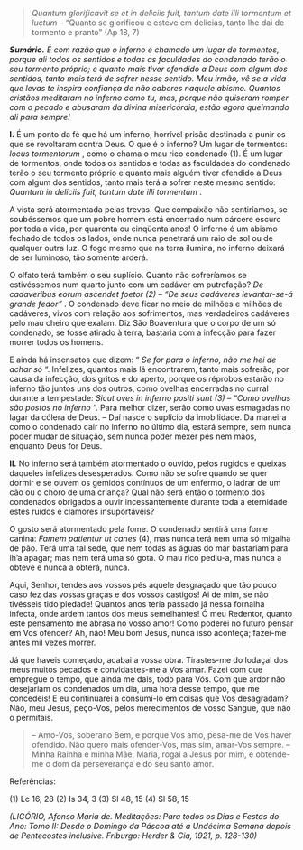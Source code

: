> *Quantum glorificavit se et in deliciis fuit, tantum date illi tormentum et luctum* – “Quanto se glorificou e esteve em delícias, tanto lhe dai de tormento e pranto” (Ap 18, 7)

***Sumário.** É com razão que o inferno é chamado um lugar de tormentos, porque ali todos os sentidos e todas as faculdades do condenado terão o seu tormento próprio; e quanto mais tiver ofendido a Deus com algum dos sentidos, tanto mais terá de sofrer nesse sentido. Meu irmão, vê se a vida que levas te inspira confiança de não caberes naquele abismo. Quantos cristãos meditaram no inferno como tu, mas, porque não quiseram romper com o pecado e abusaram da divina misericórdia, estão agora queimando ali para sempre!*

**I.** É um ponto da fé que há um inferno, horrível prisão destinada a punir os que se revoltaram contra Deus. O que é o inferno? Um lugar de tormentos: *locus tormentorum* , como o chama o mau rico condenado (1). É um lugar de tormentos, onde todos os sentidos e todas as faculdades do condenado terão o seu tormento próprio e quanto mais alguém tiver ofendido a Deus com algum dos sentidos, tanto mais terá a sofrer neste mesmo sentido: *Quantum in deliciis fuit, tantum date illi tormentum* .

A vista será atormentada pelas trevas. Que compaixão não sentiríamos, se soubéssemos que um pobre homem está encerrado num cárcere escuro por toda a vida, por quarenta ou cinqüenta anos! O inferno é um abismo fechado de todos os lados, onde nunca penetrará um raio de sol ou de qualquer outra luz. O fogo mesmo que na terra ilumina, no inferno deixará de ser luminoso, tão somente arderá.

O olfato terá também o seu suplício. Quanto não sofreríamos se estivéssemos num quarto junto com um cadáver em putrefação? *De cadaveribus eorum ascendet foetor (2) – “De seus cadáveres levantar-se-á grande fedor”* . O condenado deve ficar no meio de milhões e milhões de cadáveres, vivos com relação aos sofrimentos, mas verdadeiros cadáveres pelo mau cheiro que exalam. Diz São Boaventura que o corpo de um só condenado, se fosse atirado à terra, bastaria com a infecção para fazer morrer todos os homens.

E ainda há insensatos que dizem: “ *Se for para o inferno, não me hei de achar só* “. Infelizes, quantos mais lá encontrarem, tanto mais sofrerão, por causa da infecção, dos gritos e do aperto, porque os réprobos estarão no inferno tão juntos uns dos outros, como ovelhas encerradas no curral durante a tempestade: *Sicut oves in inferno positi sunt (3) – “Como ovelhas são postos no inferno* “. Para melhor dizer, serão como uvas esmagadas no lagar da cólera de Deus. – Daí nasce o suplício da imobilidade. Da maneira como o condenado cair no inferno no último dia, estará sempre, sem nunca poder mudar de situação, sem nunca poder mexer pés nem mãos, enquanto Deus for Deus.

**II.** No inferno será também atormentado o ouvido, pelos rugidos e queixas daqueles infelizes desesperados. Como não se sofre quando se quer dormir e se ouvem os gemidos contínuos de um enfermo, o ladrar de um cão ou o choro de uma criança? Qual não será então o tormento dos condenados obrigados a ouvir incessantemente durante toda a eternidade estes ruídos e clamores insuportáveis?

O gosto será atormentado pela fome. O condenado sentirá uma fome canina: *Famem patientur ut canes* (4), mas nunca terá nem uma só migalha de pão. Terá uma tal sede, que nem todas as águas do mar bastariam para lh’a apagar; mas nem terá uma só gota. O mau rico pediu-a, mas nunca a obteve e nunca a obterá, nunca.

Aqui, Senhor, tendes aos vossos pés aquele desgraçado que tão pouco caso fez das vossas graças e dos vossos castigos! Ai de mim, se não tivésseis tido piedade! Quantos anos teria passado já nessa fornalha infecta, onde ardem tantos dos meus semelhantes! Ó meu Redentor, quanto este pensamento me abrasa no vosso amor! Como poderei no futuro pensar em Vos ofender? Ah, não! Meu bom Jesus, nunca isso aconteça; fazei-me antes mil vezes morrer.

Já que haveis começado, acabai a vossa obra. Tirastes-me do lodaçal dos meus muitos pecados e convidastes-me a Vos amar. Fazei com que empregue o tempo, que ainda me dais, todo para Vós. Com que ardor não desejariam os condenados um dia, uma hora desse tempo, que me concedeis! E eu continuarei a consumi-lo em coisas que Vos desagradam? Não, meu Jesus, peço-Vos, pelos merecimentos de vosso Sangue, que não o permitais.

> – Amo-Vos, soberano Bem, e porque Vos amo, pesa-me de Vos haver ofendido. Não quero mais ofender-Vos, mas sim, amar-Vos sempre. – Minha Rainha e minha Mãe, Maria, rogai a Jesus por mim, e obtende-me o dom da perseverança e do seu santo amor.

Referências:

\(1\) Lc 16, 28 (2) Is 34, 3 (3) Sl 48, 15 (4) Sl 58, 15

*(LIGÓRIO, Afonso Maria de. Meditações: Para todos os Dias e Festas do Ano: Tomo II: Desde o Domingo da Páscoa até a Undécima Semana depois de Pentecostes inclusive. Friburgo: Herder & Cia, 1921, p. 128-130)*
